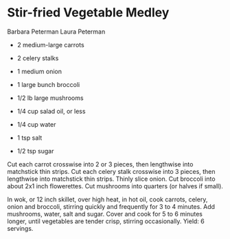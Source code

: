 # Stir-fried Vegetable Medley

Barbara Peterman
Laura Peterman

- 2 medium-large carrots
- 2 celery stalks
- 1 medium onion
- 1 large bunch broccoli
- 1/2 lb large mushrooms

- 1/4 cup salad oil, or less
- 1/4 cup water
- 1 tsp salt
- 1/2 tsp sugar

Cut each carrot crosswise into 2 or 3 pieces, then lengthwise into matchstick thin strips. Cut each celery stalk crosswise into 3 pieces, then lengthwise into matchstick thin strips. Thinly slice onion. Cut broccoli into about 2x1 inch flowerettes. Cut mushrooms into quarters (or halves if small).

In wok, or 12 inch skillet, over high heat, in hot oil, cook carrots, celery, onion and broccoli, stirring quickly and frequently for 3 to 4 minutes. Add mushrooms, water, salt and sugar. Cover and cook for 5 to 6 minutes longer, until vegetables are tender crisp, stirring occasionally. Yield: 6 servings.
